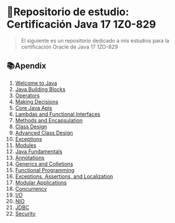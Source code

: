 # 📘Repositorio de estudio: Certificación Java 17 1Z0-829

> El siguiente es un repositorio dedicado a mis estudios para la certificación Oracle de Java 17 1ZO-829

## 📚Apendix

1. [Welcome to Java](../java-17-ocp-1z0-829-study/Unit%201/unit1.md)
1. [Java Building Blocks](../java-17-ocp-1z0-829-study/Unit%202/unit2.md)
2. [Operators]()
3. [Making Decisions]()
4. [Core Java Apis]()
5. [Lambdas and Functional Interfaces]()
6. [Methods and Encapsulation]()
7. [Class Design]()
8. [Advanced Class Design]()
9. [Exceptions]()
10. [Modules]()
11. [Java Fundamentals]()
12. [Annotations]()
13. [Generics and Colletions]()
14. [Functional Programming]()
15. [Exceptions, Assertions, and Localization]()
16. [Modular Applications]()
17. [Concurrency]()
18. [I/O]()
19. [NIO]()
20. [JDBC]()
21. [Security]()

